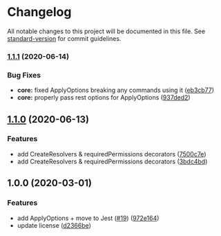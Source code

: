 # Changelog

All notable changes to this project will be documented in this file. See [standard-version](https://github.com/conventional-changelog/standard-version) for commit guidelines.

### [1.1.1](https://github.com/skyra-project/skyra-decorators/compare/v1.1.0...v1.1.1) (2020-06-14)


### Bug Fixes

* **core:** fixed ApplyOptions breaking any commands using it ([eb3cb77](https://github.com/skyra-project/skyra-decorators/commit/eb3cb77e92fdf677bc1dfcbd31ef69b24b3e12b6))
* **core:** properly pass rest options for ApplyOptions ([937ded2](https://github.com/skyra-project/skyra-decorators/commit/937ded263eb5eb233d20f2515453484129a2df91))

## [1.1.0](https://github.com/skyra-project/skyra-decorators/compare/v2.0.0...v1.1.0) (2020-06-13)


### Features

* add CreateResolvers & requiredPermissions decorators ([7500c7e](https://github.com/skyra-project/skyra-decorators/commit/7500c7e4e5588d174f2f56a8938418f7271ac0d7))
* add CreateResolvers & requiredPermissions decorators ([3bdc4bd](https://github.com/skyra-project/skyra-decorators/commit/3bdc4bd4066a1e1112307c15c69fc80c790584f0))

## 1.0.0 (2020-03-01)


### Features

* add ApplyOptions + move to Jest ([#19](https://github.com/skyra-project/skyra-decorators/issues/19)) ([972e164](https://github.com/skyra-project/skyra-decorators/commit/972e164a40b5bb6f1296ea8a3d1f8312a3c8de23))
* update license ([d2366be](https://github.com/skyra-project/skyra-decorators/commit/d2366be6207c3794858d7255274b4c83fe14503d))
